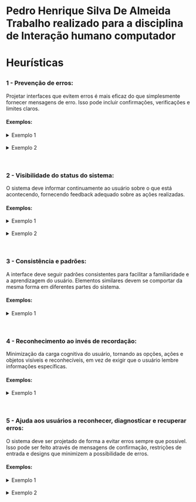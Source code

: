 <h1>Pedro Henrique Silva De Almeida <br>
Trabalho realizado para a disciplina de Interação humano computador<h1>
  
Heurísticas

<h3>1 - Prevenção de erros: </h3>
Projetar interfaces que evitem erros é mais eficaz do que simplesmente fornecer mensagens de erro. Isso pode incluir confirmações, verificações e limites claros.

<h4>Exemplos:</h4>

<details>
 <summary>Exemplo 1</summary>
 <br>
 <p>
  Nessa heurísticas o ideal é que os sistemas sempre mantenham os usuários informados sobre o que está acontecendo, por meio de feedback apropriado dentro de um prazo razoável, no exemplo abaixo, o spotify consegue sempre manter o usuário informado sobre qual musica está escutando e qual será a próxima.
 </p>
 <img src="https://github.com/KevinRomRib/Bertoti/blob/main/IHC/img/1%20-%20bom.png" width="800px" />
</details>
<br>

<details>
 <summary>Exemplo 2</summary>
 <br>
 <p>
  Nessa heurísticas o ideal é que os sistemas sempre mantenham os usuários informados sobre o que está acontecendo, por meio de feedback apropriado dentro de um prazo razoável, no exemplo abaixo, o youtube consegue sempre manter o usuário informado sobre qual video está vendo e qual será o próximo.
 </p>
 <img src="https://github.com/KevinRomRib/Bertoti/blob/main/IHC/img/1%20-%20playlist%20.png" width="800px" />
</details>
<br>
<br>


<h3>2 - Visibilidade do status do sistema: </h3>
O sistema deve informar continuamente ao usuário sobre o que está acontecendo, fornecendo feedback adequado sobre as ações realizadas.

<h4>Exemplos:</h4>

<details>
 <summary>Exemplo 1</summary>
 <br>
 <p>
  Neste exemplo o gmail se utilizou de um icone de lixeira dando ao usuário uma familiaridade com o site refletindo sobre o conceito ao envés de termos técnicos.
 </p>
 <img src="https://github.com/KevinRomRib/Bertoti/blob/main/IHC/img/2%20-%20exemplo%20do%20dia%20a%20dia%20.png" width="800px" />
</details>
<br>

<details>
 <summary>Exemplo 2</summary>
 <br>
 <p>
  Neste exemplo o Neo4j se utilizou de um icone de lixeira dando ao usuário uma familiaridade com o site refletindo sobre o conceito ao envés de termos técnicos.
 </p>
 <img src="https://github.com/KevinRomRib/Bertoti/blob/main/IHC/img/2%20-%20outro%20exemplo%20dia%20a%20dia.png" width="800px" />
</details>
<br>
<br>


 
<h3>3 - Consistência e padrões: </h3>
A interface deve seguir padrões consistentes para facilitar a familiaridade e a aprendizagem do usuário. Elementos similares devem se comportar da mesma forma em diferentes partes do sistema.

<h4>Exemplos:</h4>

<details>
 <summary>Exemplo 1</summary>
 <br>
 <p>
  Neste exemplo é dado ao usuário a capacidade de desfazer ações, caso o usuário tenha feito excluido um email acidentalmente.
 </p>
 <img src="https://github.com/KevinRomRib/Bertoti/blob/main/IHC/img/3%20-%20exemplo%20bom.png" width="800px" />
</details>
<br>
<br>



<h3>4 - Reconhecimento ao invés de recordação: </h3>
Minimização da carga cognitiva do usuário, tornando as opções, ações e objetos visíveis e reconhecíveis, em vez de exigir que o usuário lembre informações específicas.

<h4>Exemplos:</h4>

<details>
 <summary>Exemplo 1</summary>
 <br>
 <p>
  Ao adicionar um item ao carrinho, qual é o primeiro lugar que todas pessoas olham para acessar o carrinho? A maior parte é no canto superior direito, sendo assim, é seguido um "padrão", abaixo temos um exemplo desse mesmo padrão.
 </p>
 <img src="https://github.com/KevinRomRib/Bertoti/blob/main/IHC/img/4%20-%20Carrinho%20sempre%20no%20canto%20superior%20direito.png" width="800px" />
</details>
<br>
<br>


 
<h3>5 - Ajuda aos usuários a reconhecer, diagnosticar e recuperar erros: </h3>
O sistema deve ser projetado de forma a evitar erros sempre que possível. Isso pode ser feito através de mensagens de confirmação, restrições de entrada e designs que minimizem a possibilidade de erros.

<h4>Exemplos:</h4>

<details>
 <summary>Exemplo 1</summary>
 <br>
 <p>
  No exemplo abaixo mostra que todos os campos são obrigatórios, previnindo assim de um usuário não preencher algum campo gerando um possível erro.
 </p>
 <img src="https://github.com/KevinRomRib/Bertoti/blob/main/IHC/img/5%20-%20Campo%20obrigat%C3%B3rio.png" width="800px" />
</details>
<br>

<details>
 <summary>Exemplo 2</summary>
 <br>
 <p>
  Outro exemplo de prevenção de erro, é um do proprio windows, ao excluir um arquivo recebemos um alerta de confirmação, assim previnindo possíveis "erros" ou acidentes do usuário.
 </p>
 <img src="https://github.com/KevinRomRib/Bertoti/blob/main/IHC/img/5%20-%20preven%C3%A7%C3%A3o%20de%20erros.png" width="800px" />
</details>
<br>
<br>



